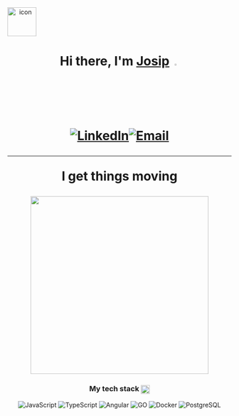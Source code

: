 <div align="center" style="display: flex; align-items: flex-start;"><img src="https://techstack-generator.vercel.app/github-icon.svg" alt="icon" width="65" height="65" />
</div>

<h1 align="center">Hi there, I'm <a href="https://www.linkedin.com/in/josip-buli%C4%87-8121612bb/" target="_blank">Josip</a> 

<img src="https://media.giphy.com/media/hvRJCLFzcasrR4ia7z/giphy.gif" width="3%">

<a href="https://www.linkedin.com/in/josip-buli%C4%87-8121612bb/" target="_blank"><img alt="LinkedIn" src="https://img.shields.io/badge/-LinkedIn-0077B5?style=flat-square&logo=linkedin&logoColor=white" /></a><a href="mailto:bulicjosipp@gmail.com" target="_blank"><img alt="Email" src="https://img.shields.io/badge/-Email-D14836?style=flat-square&logo=gmail&logoColor=white" /></a>

<hr>

I get things moving

<img src="https://user-images.githubusercontent.com/74038190/235224431-e8c8c12e-6826-47f1-89fb-2ddad83b3abf.gif" height="400">

<h3 align="center">My tech stack <img src="https://user-images.githubusercontent.com/74038190/212284087-bbe7e430-757e-4901-90bf-4cd2ce3e1852.gif" width="20" style="vertical-align: middle;"></h3>    

<p align="center">
    <img alt="JavaScript" src="https://img.shields.io/badge/-JavaScript-F7DF1E?style=flat-square&logo=javascript&logoColor=white" />
    <img alt="TypeScript" src="https://img.shields.io/badge/-TypeScript-3178C6?style=flat-square&logo=typescript&logoColor=white" />
    <img alt="Angular" src="https://img.shields.io/badge/-Angular-DD0031?style=flat-square&logo=angular&logoColor=white" />
    <img alt="GO" src="https://img.shields.io/badge/Go-00ADD8??style=flat-square&logo=Go&logoColor=white" />
    <img alt="Docker" src="https://img.shields.io/badge/-Docker-2496ED?style=flat-square&logo=docker&logoColor=white" />
    <img alt="PostgreSQL" src="https://img.shields.io/badge/-PostgreSQL-336791?style=flat-square&logo=postgresql&logoColor=white" />
</p>

